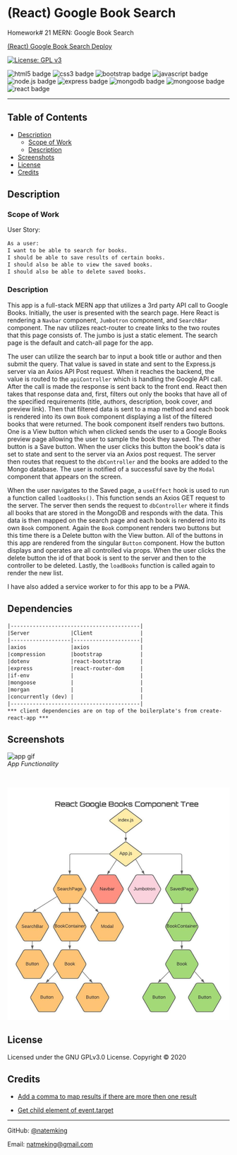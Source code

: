 # (React) Google Book Search
Homework# 21 MERN: Google Book Search

[(React) Google Book Search Deploy](https://google-books-nmk.herokuapp.com/)

[![License: GPL v3](https://img.shields.io/badge/License-GPLv3-blue.svg)](https://github.com/natemking/book_finder/blob/main/LICENSE)

![html5 badge](https://img.shields.io/badge/html5%20-%23E34F26.svg?&style=flat&logo=html5&logoColor=white)
![css3 badge](https://img.shields.io/badge/css3%20-%231572B6.svg?&style=flat&logo=css3&logoColor=white)
![bootstrap badge](https://img.shields.io/badge/bootstrap%20-%23563D7C.svg?&style=flat&logo=bootstrap&logoColor=white")
![javascript badge](https://img.shields.io/badge/javascript%20-%23323330.svg?&style=flat&logo=javascript&logoColor=%23F7DF1E)
![node.js badge](https://img.shields.io/badge/Node.js%20-%2343853D.svg?&style=flat&logo=node.js&logoColor=white)
![express badge](https://img.shields.io/badge/Express.js%20-%23404d59.svg?&style=flat&logo=node.js&logoColor=white)
![mongodb badge](https://img.shields.io/badge/MongoDB-%234ea94b.svg?&style=flat&logo=mongodb&logoColor=white)
![mongoose badge](https://img.shields.io/badge/Mongoose-%23800.svg?&style=flat&logoColor=white)
![react badge](https://img.shields.io/badge/react%20-%2320232a.svg?&style=flat&logo=react&logoColor=%2361DAFB")


---
## Table of Contents
 * [Description](#description)
    + [Scope of Work](#scope-of-work)
    + [Description](#description)
  * [Screenshots](#screenshots)
  * [License](#license)
  * [Credits](#credits)

## Description

### Scope of Work
User Story:
```
As a user: 
I want to be able to search for books.
I should be able to save results of certain books.
I should also be able to view the saved books. 
I should also be able to delete saved books. 
``` 

### Description

This app is a full-stack MERN app that utilizes a 3rd party API call to Google Books. Initially, the user is presented with the search page. Here React is rendering a `Navbar` component, `Jumbotron` component, and `SearchBar` component. The nav utilizes react-router to create links to the two routes that this page consists of. The jumbo is just a static element. The search page is the default and catch-all page for the app. 

The user can utilize the search bar to input a book title or author and then submit the query. That value is saved in state and sent to the Express.js server via an Axios API Post request. When it reaches the backend, the value is routed to the `apiController` which is handling the Google API call. After the call is made the response is sent back to the front end. React then takes that response data and, first, filters out only the books that have all of the specified requirements (title, authors, description, book cover, and preview link). Then that filtered data is sent to a map method and each book is rendered into its own `Book` component displaying a list of the filtered books that were returned. The book component itself renders two buttons. One is a View button which when clicked sends the user to a Google Books preview page allowing the user to sample the book they saved. The other button is a Save button. When the user clicks this button the book's data is set to state and sent to the server via an Axios post request. The server then routes that request to the `dbController` and the books are added to the Mongo database. The user is notified of a successful save by the `Modal` component that appears on the screen. 

When the user navigates to the Saved page, a `useEffect` hook is used to run a function called `loadBooks()`. This function sends an Axios GET request to the server. The server then sends the request to `dbController` where it finds all books that are stored in the MongoDB and responds with the data. This data is then mapped on the search page and each book is rendered into its own `Book` component. Again the `Book` component renders two buttons but this time there is a Delete button with the View button. All of the buttons in this app are rendered from the singular `Button` component. How the button displays and operates are all controlled via props. When the user clicks the delete button the id of that book is sent to the server and then to the controller to be deleted. Lastly, the `loadBooks` function is called again to render the new list.  

I have also added a service worker to for this app to be a PWA.


## Dependencies
```
|-----------------------------------------|
|Server             |Client               |
|-------------------|---------------------|
|axios              |axios                |
|compression        |bootstrap            |
|dotenv             |react-bootstrap      |
|express            |react-router-dom     |
|if-env             |                     |
|mongoose           |                     |
|morgan             |                     |
|concurrently (dev) |                     |
|-----------------------------------------|
*** client dependencies are on top of the boilerplate's from create-react-app ***
```

## Screenshots

![app gif](./client/public/images/screenshots/book-finder.gif)
<br>
_App Functionality_
<br>

<br>

![component tree](./client/public/images/book-finder-component-tree.jpeg)
<br>

## License
Licensed under the GNU GPLv3.0 License. Copyright © 2020

## Credits

* [Add a comma to map results if there are more then one result](https://stackoverflow.com/questions/47881767/how-to-add-a-comma-in-array-map-after-every-element-except-last-element-in-react)

* [Get child element of event.target](https://stackoverflow.com/questions/48494416/get-child-element-from-event-target)

---

GitHub: [@natemking](https://github.com/natemking/)

Email: [natmeking@gmail.com](mailto:natmeking@gmail.com)

